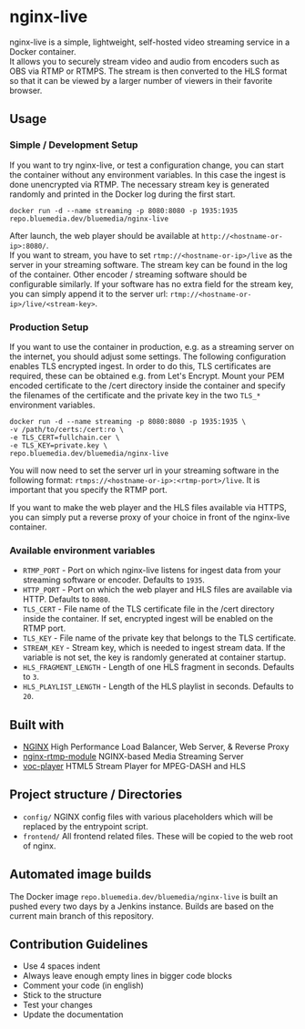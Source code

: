 # nginx-live

nginx-live is a simple, lightweight, self-hosted video streaming service in a Docker container.  
It allows you to securely stream video and audio from encoders such as OBS via RTMP or RTMPS. The stream is then converted to the HLS format so that it can be viewed by a larger number of viewers in their favorite browser.

## Usage

### Simple / Development Setup

If you want to try nginx-live, or test a configuration change, you can start the container without any environment variables. In this case the ingest is done unencrypted via RTMP. The necessary stream key is generated randomly and printed in the Docker log during the first start.

```shell
docker run -d --name streaming -p 8080:8080 -p 1935:1935 repo.bluemedia.dev/bluemedia/nginx-live
```

After launch, the web player should be available at `http://<hostname-or-ip>:8080/`.  
If you want to stream, you have to set `rtmp://<hostname-or-ip>/live` as the server in your streaming software. The stream key can be found in the log of the container. Other encoder / streaming software should be configurable similarly. If your software has no extra field for the stream key, you can simply append it to the server url: `rtmp://<hostname-or-ip>/live/<stream-key>`.

### Production Setup

If you want to use the container in production, e.g. as a streaming server on the internet, you should adjust some settings. The following configuration enables TLS encrypted ingest. In order to do this, TLS certificates are required, these can be obtained e.g. from Let's Encrypt. Mount your PEM encoded certificate to the /cert directory inside the container and specify the filenames of the certificate and the private key in the two `TLS_*` environment variables.

```shell
docker run -d --name streaming -p 8080:8080 -p 1935:1935 \
-v /path/to/certs:/cert:ro \
-e TLS_CERT=fullchain.cer \
-e TLS_KEY=private.key \
repo.bluemedia.dev/bluemedia/nginx-live
```

You will now need to set the server url in your streaming software in the following format: `rtmps://<hostname-or-ip>:<rtmp-port>/live`. It is important that you specify the RTMP port.  

If you want to make the web player and the HLS files available via HTTPS, you can simply put a reverse proxy of your choice in front of the nginx-live container.

### Available environment variables
- `RTMP_PORT` - Port on which nginx-live listens for ingest data from your streaming software or encoder. Defaults to `1935`.
- `HTTP_PORT` - Port on which the web player and HLS files are available via HTTP. Defaults to `8080`.
- `TLS_CERT` - File name of the TLS certificate file in the /cert directory inside the container. If set, encrypted ingest will be enabled on the RTMP port.
- `TLS_KEY` - File name of the private key that belongs to the TLS certificate.
- `STREAM_KEY` - Stream key, which is needed to ingest stream data. If the variable is not set, the key is randomly generated at container startup.
- `HLS_FRAGMENT_LENGTH` - Length of one HLS fragment in seconds. Defaults to `3`.
- `HLS_PLAYLIST_LENGTH` - Length of the HLS playlist in seconds. Defaults to `20`.

## Built with
- [NGINX](https://www.nginx.com/) High Performance Load Balancer, Web Server, & Reverse Proxy
- [nginx-rtmp-module](https://github.com/arut/nginx-rtmp-module) NGINX-based Media Streaming Server
- [voc-player](https://github.com/voc/voc-player) HTML5 Stream Player for MPEG-DASH and HLS

## Project structure / Directories
- `config/` NGINX config files with various placeholders which will be replaced by the entrypoint script.
- `frontend/` All frontend related files. These will be copied to the web root of nginx.

## Automated image builds
The Docker image `repo.bluemedia.dev/bluemedia/nginx-live` is built an pushed every two days by a Jenkins instance. Builds are based on the current main branch of this repository.

## Contribution Guidelines

- Use 4 spaces indent
- Always leave enough empty lines in bigger code blocks
- Comment your code (in english)
- Stick to the structure
- Test your changes
- Update the documentation
